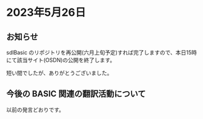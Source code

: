 # 2023年5月26日

## お知らせ
sdlBasic のリポジトリを再公開(六月上旬予定)すれば完了しますので、本日15時にて該当サイト(OSDN)の公開を終了します。

短い間でしたが、ありがとうございました。

## 今後の BASIC 関連の翻訳活動について
以前の発言どおりです。
